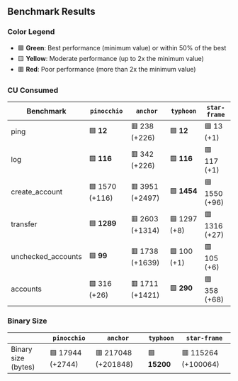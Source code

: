 ## Benchmark Results

### Color Legend

- 🟩 **Green**: Best performance (minimum value) or within 50% of the best
- 🟨 **Yellow**: Moderate performance (up to 2x the minimum value)
- 🟥 **Red**: Poor performance (more than 2x the minimum value)

### CU Consumed

| Benchmark     | `pinocchio`     | `anchor`          | `typhoon`    | `star-frame`   |
| ------------- | --------------- | ----------------- | ------------ | -------------- |
| ping | 🟩 **12** | 🟥 238 (+226) | 🟩 **12** | 🟩 13 (+1) |
| log | 🟩 **116** | 🟥 342 (+226) | 🟩 **116** | 🟩 117 (+1) |
| create_account | 🟩 1570 (+116) | 🟥 3951 (+2497) | 🟩 **1454** | 🟩 1550 (+96) |
| transfer | 🟩 **1289** | 🟥 2603 (+1314) | 🟩 1297 (+8) | 🟩 1316 (+27) |
| unchecked_accounts | 🟩 **99** | 🟥 1738 (+1639) | 🟩 100 (+1) | 🟩 105 (+6) |
| accounts | 🟩 316 (+26) | 🟥 1711 (+1421) | 🟩 **290** | 🟩 358 (+68) |

### Binary Size

|                     | `pinocchio`     | `anchor`            | `typhoon`| `star-frame`   |
| ------------------- | --------------- | ------------------- | -------- | -------------- |
| Binary size (bytes) | 🟩 17944 (+2744) | 🟥 217048 (+201848) | 🟩 **15200** | 🟥 115264 (+100064) |
